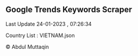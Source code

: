 

## Google Trends Keywords Scraper 
 
Last Update 24-01-2023 , 07:26:34

Country List :
VIETNAM.json



© Abdul Muttaqin 

